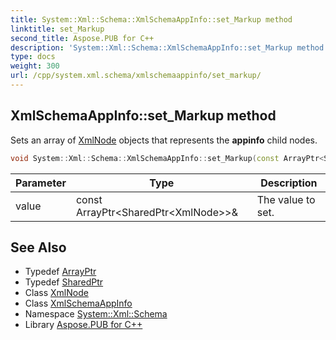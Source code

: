 ```yaml
---
title: System::Xml::Schema::XmlSchemaAppInfo::set_Markup method
linktitle: set_Markup
second_title: Aspose.PUB for C++
description: 'System::Xml::Schema::XmlSchemaAppInfo::set_Markup method. Sets an array of XmlNode objects that represents the appinfo child nodes in C++.'
type: docs
weight: 300
url: /cpp/system.xml.schema/xmlschemaappinfo/set_markup/
---
```

## XmlSchemaAppInfo::set_Markup method


Sets an array of [XmlNode](../../../system.xml/xmlnode/) objects that represents the **appinfo** child nodes.

```cpp
void System::Xml::Schema::XmlSchemaAppInfo::set_Markup(const ArrayPtr<SharedPtr<XmlNode>> &value)
```


| Parameter | Type | Description |
| --- | --- | --- |
| value | const ArrayPtr\<SharedPtr\<XmlNode\>\>\& | The value to set. |

## See Also

* Typedef [ArrayPtr](../../../system/arrayptr/)
* Typedef [SharedPtr](../../../system/sharedptr/)
* Class [XmlNode](../../../system.xml/xmlnode/)
* Class [XmlSchemaAppInfo](../)
* Namespace [System::Xml::Schema](../../)
* Library [Aspose.PUB for C++](../../../)
